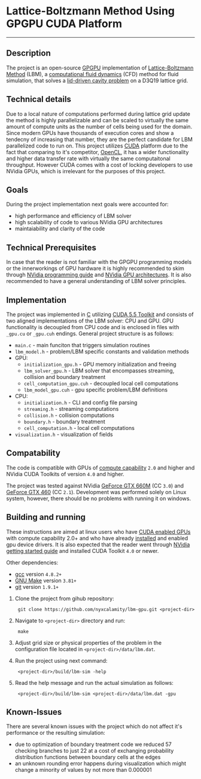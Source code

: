 Lattice-Boltzmann Method Using GPGPU CUDA Platform
==================================================
---------------------------------------------------------------------------------------------
Description
-----------
The project is an open-source [GPGPU] implementation of [Lattice-Boltzmann Method] (LBM), a [computational fluid dynamics] (CFD) method for fluid simulation, that solves a [lid-driven cavity problem] on a D3Q19 lattice grid.


Technical details
-----------------
Due to a local nature of computations performed during lattice grid update the method is highly parallelizable and can be scaled to virtually the same amount of compute units as the number of cells being used for the domain. Since modern GPUs have thousands of execution cores and show a tendecny of increasing that number, they are the perfect candidate for LBM parallelized code to run on. This project utilizes [CUDA] platform due to the fact that comparing to it's competitor, [OpenCL], it has a wider functionality and higher data transfer rate with virtually the same computaitonal throughput. However CUDA comes with a cost of locking developers to use NVidia GPUs, which is irrelevant for the purposes of this project.


Goals
-----
During the project implementation next goals were accounted for:
- high performance and efficiency of LBM solver
- high scalability of code to various NVidia GPU architectures
- maintaiability and clarity of the code


Technical Prerequisites
-----------------------
In case that the reader is not familiar with the GPGPU programming models or the innerworkings of GPU hardware it is highly recommended to skim through [NVidia programming guide] and [NVidia GPU architectures]. It is also recommended to have a general understanding of LBM solver principles.


Implementation
--------------
The project was implemented in [C] utilizing [CUDA 5.5 Toolkit] and consists of two aligned implementations of the LBM solver: CPU and GPU. GPU functionality is decoupled from CPU code and is enclosed in files with `_gpu.cu` or `_gpu.cuh` endings. General project structure is as follows:

- `main.c` - main funciton that triggers simulation routines
- `lbm_model.h` - problem/LBM specific constants and validation methods
- GPU:
    - `initialization_gpu.h` - GPU memory initialization and freeing
    - `lbm_solver_gpu.h` - LBM solver that encompasses streaming, collision and boundary treatment
    - `cell_computation_gpu.cuh` - decoupled local cell computations
    - `lbm_model_gpu.cuh` - gpu specific problem/LBM definitions
- CPU:
    - `initialization.h` - CLI and config file parsing
    - `streaming.h` - streaming computations
    - `collision.h` - collision computations
    - `boundary.h` - boundary treatment
    - `cell_computation.h` - local cell computations
- `visualization.h` - visualization of fields


Compatability
-------------
The code is compatible with GPUs of [compute capability] `2.0` and higher and NVidia CUDA Toolkits of version `4.0` and higher. 

The project was tested against NVidia [GeForce GTX 660M] (CC `3.0`) and [GeForce GTX 460] (CC `2.1`). Development was performed solely on Linux system, however, there should be no problems with running it on windows.


Building and running
--------------------
These instructions are aimed at linux users who have [CUDA enabled GPUs] with compute capability 2.0+ and who have already [installed] and enabled gpu device drivers. It is also expected that the reader went through [NVidia getting started guide] and installed CUDA Toolkit `4.0` or newer. 

Other dependencies:

- [gcc] version `4.8.2+`
- [GNU Make] version `3.81+`
- [git] version `1.9.1+`

1. Clone the project from gihub repository:

        git clone https://github.com/nyxcalamity/lbm-gpu.git <project-dir>


2. Navigate to `<project-dir>` directory and run:

        make

3. Adjust grid size or physical properties of the problem in the configuration file located in `<project-dir>/data/lbm.dat`.
4. Run the project using next command:

        <project-dir>/build/lbm-sim -help

5. Read the help message and run the actual simulation as follows:

        <project-dir>/build/lbm-sim <project-dir>/data/lbm.dat -gpu


Known-Issues
------------
There are several known issues with the project which do not affect it's performance or the resulting simulation:

- due to optimization of boundary treatment code we reduced 57 checking branches to just 22 at a cost of exchanging probability distribution functions between boundary cells at the edges
- an unknown rounding error happens during visualization which might change a minority of values by not more than 0.000001


[GPGPU]:http://en.wikipedia.org/wiki/General-purpose_computing_on_graphics_processing_units
[Lattice-Boltzmann Method]:http://en.wikipedia.org/wiki/Lattice_Boltzmann_methods
[computational fluid dynamics]:http://en.wikipedia.org/wiki/Computational_fluid_dynamics
[lid-driven cavity problem]:http://www.cfd-online.com/Wiki/Lid-driven_cavity_problem
[CUDA]:http://en.wikipedia.org/wiki/CUDA
[OpenCL]:http://en.wikipedia.org/wiki/OpenCL
[NVidia programming guide]:http://docs.nvidia.com/cuda/cuda-c-programming-guide/
[NVidia GPU architectures]:https://developer.nvidia.com/key-technologies
[C]:https://en.wikipedia.org/wiki/C_(programming_language)
[CUDA 5.5 Toolkit]:https://developer.nvidia.com/cuda-toolkit-55-archive
[compute capability]:http://docs.nvidia.com/cuda/cuda-c-programming-guide/#compute-capability
[GeForce GTX 660M]:http://www.geforce.com/hardware/notebook-gpus/geforce-gtx-660m/specifications
[GeForce GTX 460]:http://www.geforce.com/hardware/desktop-gpus/geforce-gtx-460/specifications
[CUDA enabled GPUs]:https://developer.nvidia.com/cuda-gpus
[installed]:https://help.ubuntu.com/community/BinaryDriverHowto/Nvidia
[NVidia getting started guide]:http://docs.nvidia.com/cuda/cuda-getting-started-guide-for-linux/
[gcc]:https://gcc.gnu.org/
[GNU Make]:http://www.gnu.org/software/make/
[git]:http://git-scm.com/